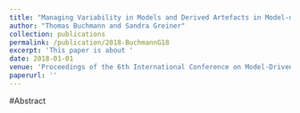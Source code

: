 ```yaml
---
title: "Managing Variability in Models and Derived Artefacts in Model-driven Software Product Lines"
author: "Thomas Buchmann and Sandra Greiner"
collection: publications
permalink: /publication/2018-BuchmannG18
excerpt: 'This paper is about '
date: 2018-01-01
venue: 'Proceedings of the 6th International Conference on Model-Driven Engineering and Software Development, MODELSWARD 2018, Funchal, Madeira - Portugal, January 22-24, 2018'
paperurl: ''
---
```


#Abstract
